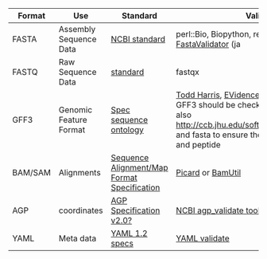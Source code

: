 | Format | Use | Standard | Validator | 
| ------ | ----- | ----- | ----- | 
| FASTA | Assembly Sequence Data | [NCBI standard](https://blast.ncbi.nlm.nih.gov/Blast.cgi?CMD=Web&PAGE_TYPE=BlastDocs&DOC_TYPE=BlastHelp) | perl::Bio, Biopython, reapr.pl facheck, [FastaValidator](https://github.com/jwaldman/FastaValidator) (ja |
| FASTQ | Raw Sequence Data | [standard](https://en.wikipedia.org/wiki/FASTQ_format) | fastqx |
| GFF3 | Genomic Feature Format | [Spec](https://github.com/The-Sequence-Ontology/Specifications/blob/master/gff3.md) [sequence ontology](http://www.sequenceontology.org) | [Todd Harris](https://github.com/kiwiroy/gff3_validator/tree/f/neaten), [EVidenceModeler](https://github.com/EVidenceModeler/EVidenceModeler/blob/master/EvmUtils/gff3_gene_prediction_file_validator.pl), annotation GFF3 should be checked using [gffread](https://github.com/gpertea/gffread) (see also http://ccb.jhu.edu/software/stringtie/gff.shtml) and fasta to ensure the integrity of cds, cdna, and peptide  |
| BAM/SAM | Alignments |[Sequence Alignment/Map Format Specification](http://samtools.github.io/hts-specs/SAMv1.pdf) | [Picard](https://broadinstitute.github.io/picard/command-line-overview.html#ValidateSamFile) or [BamUtil](https://genome.sph.umich.edu/wiki/BamUtil:_validate)| 
| AGP | coordinates |[AGP Specification v2.0?](https://www.ncbi.nlm.nih.gov/assembly/agp/AGP_Specification/) |[NCBI agp_validate tool](https://www.ncbi.nlm.nih.gov/assembly/agp/AGP_Validation/) | 
| YAML | Meta data | [YAML 1.2 specs](http://www.yaml.org/spec/1.2/spec.html) | [YAML validate](https://github.com/adrienverge/yamllint) | 